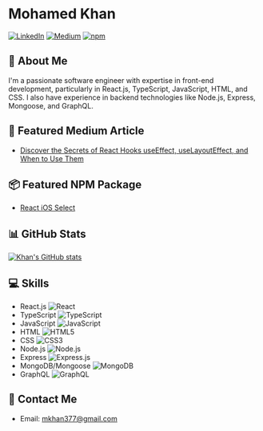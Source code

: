 # Mohamed Khan
[![LinkedIn](https://img.shields.io/badge/LinkedIn-Connect-blue?style=for-the-badge&logo=linkedin)](https://www.linkedin.com/in/khantopa/)
[![Medium](https://img.shields.io/badge/Medium-Follow-black?style=for-the-badge&logo=medium)](https://medium.com/khantopa)
[![npm](https://img.shields.io/badge/npm-Package-CB3837?style=for-the-badge&logo=npm&logoColor=white)](https://www.npmjs.com/khantopa)

## 🚀 About Me
I'm a passionate software engineer with expertise in front-end development, particularly in React.js, TypeScript, JavaScript, HTML, and CSS. I also have experience in backend technologies like Node.js, Express, Mongoose, and GraphQL.

## 📝 Featured Medium Article
- [Discover the Secrets of React Hooks useEffect, useLayoutEffect, and When to Use Them](https://medium.com/reflex-media/discover-the-secrets-of-react-hooks-useeffect-uselayouteffect-and-when-to-use-them-59b9439ba60f)

## 📦 Featured NPM Package
- [React iOS Select](https://www.npmjs.com/package/react-ios-select)

## 📊 GitHub Stats
[![Khan's GitHub stats](https://github-readme-stats.vercel.app/api?username=khantopa&show_icons=true&theme=dark)](https://github.com/khantopa/github-readme-stats)

## 💻 Skills
- React.js ![React](https://img.icons8.com/office/16/000000/react.png)
- TypeScript ![TypeScript](https://img.icons8.com/color/16/000000/typescript.png)
- JavaScript ![JavaScript](https://img.icons8.com/color/16/000000/javascript.png)
- HTML ![HTML5](https://img.icons8.com/color/16/000000/html-5.png)
- CSS ![CSS3](https://img.icons8.com/color/16/000000/css3.png)
- Node.js ![Node.js](https://img.icons8.com/color/16/000000/nodejs.png)
- Express ![Express.js](https://img.icons8.com/color/16/000000/express.png)
- MongoDB/Mongoose ![MongoDB](https://img.icons8.com/color/16/000000/mongodb.png)
- GraphQL ![GraphQL](https://img.icons8.com/color/16/000000/graphql.png)

## 📧 Contact Me
- Email: mkhan377@gmail.com
